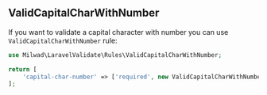 ## ValidCapitalCharWithNumber

If you want to validate a capital character with number you can use `ValidCapitalCharWithNumber` rule:

```php
use Milwad\LaravelValidate\Rules\ValidCapitalCharWithNumber;

return [
    'capital-char-number' => ['required', new ValidCapitalCharWithNumber()], // capital-char-with-number => MILWAD-84
];
```
